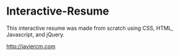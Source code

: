 # Interactive-Resume

This interactive resume was made from scratch using CSS, HTML, Javascript, and jQuery. 

http://javiercm.com
